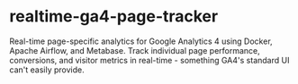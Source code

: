 # realtime-ga4-page-tracker
Real-time page-specific analytics for Google Analytics 4 using Docker, Apache Airflow, and Metabase. Track individual page performance, conversions, and visitor metrics in real-time - something GA4's standard UI can't easily provide.

